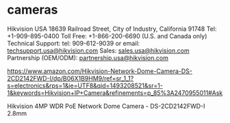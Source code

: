# cameras

Hikvision USA
18639 Railroad Street, City of Industry, California  91748
Tel: +1-909-895-0400
Toll Free: +1-866-200-6690 (U.S. and Canada only)
Technical Support: tel: 909-612-9039 or email: techsupport.usa@hikvision.com
Sales: sales.usa@hikvision.com
Partnership (OEM/ODM): partnership.usa@hikvision.com


https://www.amazon.com/Hikvision-Network-Dome-Camera-DS-2CD2142FWD-I/dp/B06X1B9HM9/ref=sr_1_1?s=electronics&rps=1&ie=UTF8&qid=1493208521&sr=1-1&keywords=Hikvision+IP+Camera&refinements=p_85%3A2470955011#Ask

Hikvision 4MP WDR PoE Network Dome Camera - DS-2CD2142FWD-I 2.8mm
